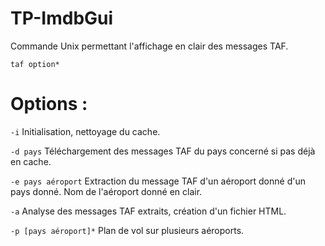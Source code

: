 ﻿TP-ImdbGui
=======

Commande Unix permettant l'affichage en clair des messages TAF.

`taf option*`

Options :
=========

`-i`
Initialisation, nettoyage du cache.

`-d pays`
Téléchargement des messages TAF du pays concerné si pas déjà en cache.

`-e pays aéroport`
Extraction du message TAF d'un aéroport donné d'un pays donné. Nom de l'aéroport donné en clair.

`-a`
Analyse des messages TAF extraits, création d'un fichier HTML.

`-p [pays aéroport]*`
Plan de vol sur plusieurs aéroports.